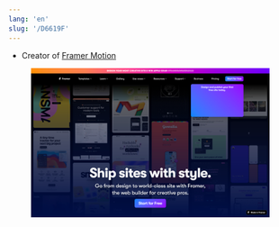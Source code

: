 ```yaml
---
lang: 'en'
slug: '/D6619F'
---
```


- Creator of [Framer Motion](./../.././docs/pages/Framer%20Motion.md)


<figure>

![A3BB1E.png](./../.././docs/assets/A3BB1E.png)


</figure>

<head>
  <html lang="en-US"/>
</head>
